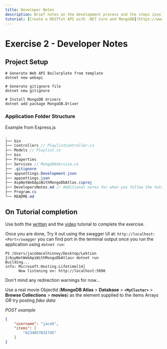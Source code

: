 ```yaml
---
title: Developer Notes
description: Brief notes on the development process and the steps involved in completing the tutorial.
tutorial: [Create a RESTful API with .NET Core and MongoDB](https://www.mongodb.com/developer/languages/csharp/create-restful-api-dotnet-core-mongodb/), [video](https://www.youtube.com/watch?v=jJK9alBkzU0&list=PLQBK8mAp3rE9IZilL8sZqylWEs4GNWgH-&index=16);
---
```


# Exercise 2 - Developer Notes

## Project Setup

```pwsh
# Generate Web API Boilerplate from template
dotnet new webapi

# Generate gitignore file
dotnet new gitignore

# Install MongoDB drivers
dotnet add package MongoDB.Driver
```

### Application Folder Structure
Example from Express.js 
```csharp
.
├── bin
├── Controllers // PlaylistController.cs
├── Models // Playlist.cs
├── bin
├── Properties
├── Services // MongoDbService.cs
├── .gitignore
├── appsettings.Development.json
├── appsettings.json
├── AspNetWebApiWithMongoDbAtlas.csproj
├── DevelopersNotes.md // Additional notes for when you follow the tutorial
├── Program.cs
└── README.md
```

## On Tutorial completion

Use both the [written](https://www.mongodb.com/developer/languages/csharp/create-restful-api-dotnet-core-mongodb/) and the [video](https://www.youtube.com/watch?v=jJK9alBkzU0&list=PLQBK8mAp3rE9IZilL8sZqylWEs4GNWgH-&index=16) tutorial to complete the exercise. 

Once you are done, Try it out using the swagger UI at: `http://localhost:<Port>/swagger`
you can find port in the terminal output once you run the application using `dotnet run`:  
```pwsh
PS /Users/jacobmcelhinney/Desktop/Lektion 2/AspNetWebApiWithMongoDbAtlas> dotnet run
Building...
info: Microsoft.Hosting.Lifetime[14]
      Now listening on: http://localhost:5090
```

Don't mind any redirection warnings for now... 

Use a real movie ObjectId (**MongoDB Atlas** > **Database** > **`<MyCluster>`** > **Browse Collections** > **movies**) as the element supplied to the items Arrays *OR* try posting *fake data*

*POST example*
```json
{
    "username": "jacob",
    "items": [
        "8234857832745"
    ]
}
```